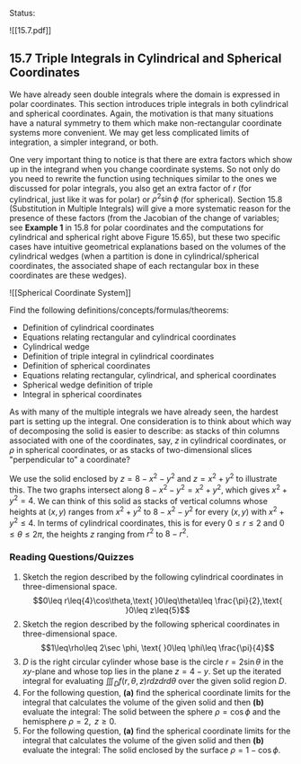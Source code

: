 
Status: 

![[15.7.pdf]]

## 15.7 Triple Integrals in Cylindrical and Spherical Coordinates

We have already seen double integrals where the domain is expressed in polar coordinates. This section introduces triple integrals in both cylindrical and spherical coordinates. Again, the motivation is that many situations have a natural symmetry to them which make non-rectangular coordinate systems more convenient. We may get less complicated limits of integration, a simpler integrand, or both. 

One very important thing to notice is that there are extra factors which show up in the integrand when you change coordinate systems. So not only do you need to rewrite the function using techniques similar to the ones we discussed for polar integrals, you also get an extra factor of $r$ (for cylindrical, just like it was for polar) or $\rho^2\sin \phi$ (for spherical). Section 15.8 (Substitution in Multiple Integrals) will give a more systematic reason for the presence of these factors (from the Jacobian of the change of variables; see **Example 1** in 15.8 for polar coordinates and the computations for cylindrical and spherical right above Figure 15.65), but these two specific cases have intuitive geometrical explanations based on the volumes of the cylindrical wedges (when a partition is done in cylindrical/spherical coordinates, the associated shape of each rectangular box in these coordinates are these wedges). 

![[Spherical Coordinate System]]

Find the following definitions/concepts/formulas/theorems: 

- Definition of cylindrical coordinates 
- Equations relating rectangular and cylindrical coordinates 
- Cylindrical wedge 
- Definition of triple integral in cylindrical coordinates 
- Definition of spherical coordinates 
- Equations relating rectangular, cylindrical, and spherical coordinates 
- Spherical wedge definition of triple 
- Integral in spherical coordinates 

As with many of the multiple integrals we have already seen, the hardest part is setting up the integral. One consideration is to think about which way of decomposing the solid is easier to describe: as stacks of thin columns associated with one of the coordinates, say, $z$ in cylindrical coordinates, or $\rho$ in spherical coordinates, or as stacks of two-dimensional slices "perpendicular to" a coordinate? 

We use the solid enclosed by $z=8-x^2-y^2$ and $z=x^2+y^2$ to illustrate this. The two graphs intersect along $8-x^2-y^2=x^2+y^2$, which gives $x^2+y^2=4$. We can think of this solid as stacks of vertical columns whose heights at $(x,y)$ ranges from $x^2+y^2$ to $8-x^2-y^2$ for every $(x,y)$ with $x^2+y^2\leq{4}$. In terms of cylindrical coordinates, this is for every $0\leq r\leq{2}$ and $0\leq\theta \leq 2\pi$, the heights $z$ ranging from $r^2$ to $8-r^2$.

### Reading Questions/Quizzes

1. Sketch the region described by the following cylindrical coordinates in three-dimensional space. $$0\leq r\leq{4}\cos\theta,\text{ }0\leq\theta\leq \frac{\pi}{2},\text{ }0\leq z\leq{5}$$
2. Sketch the region described by the following spherical coordinates in three-dimensional space. $$1\leq\rho\leq 2\sec \phi, \text{ }0\leq \phi\leq \frac{\pi}{4}$$
3. $D$ is the right circular cylinder whose base is the circle $r=2\sin\theta$ in the $xy$-plane and whose top lies in the plane $z=4-y$. Set up the iterated integral for evaluating $\iiint_{D}f(r,\theta,z)rdzdr d\theta$ over the given solid region $D$. 
4. For the following question, **(a)** find the spherical coordinate limits for the integral that calculates the volume of the given solid and then **(b)** evaluate the integral: The solid between the sphere $\rho=\cos \phi$ and the hemisphere $\rho=2,\text{ }z\geq 0$. 
5. For the following question, **(a)** find the spherical coordinate limits for the integral that calculates the volume of the given solid and then **(b)** evaluate the integral: The solid enclosed by the surface $\rho=1-\cos \phi$. 